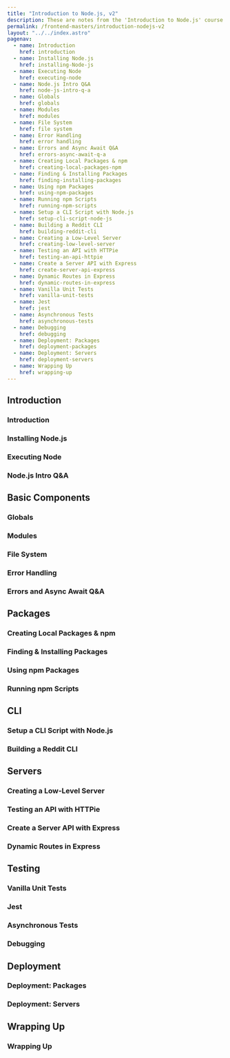 ```yaml
---
title: "Introduction to Node.js, v2"
description: These are notes from the 'Introduction to Node.js' course on Frontend Masters.
permalink: /frontend-masters/introduction-nodejs-v2
layout: "../../index.astro"
pagenav:
  - name: Introduction
    href: introduction
  - name: Installing Node.js
    href: installing-Node-js
  - name: Executing Node
    href: executing-node
  - name: Node.js Intro Q&A
    href: node-js-intro-q-a
  - name: Globals
    href: globals
  - name: Modules
    href: modules
  - name: File System
    href: file system
  - name: Error Handling
    href: error handling
  - name: Errors and Async Await Q&A
    href: errors-async-await-q-a
  - name: Creating Local Packages & npm
    href: creating-local-packages-npm
  - name: Finding & Installing Packages
    href: finding-installing-packages
  - name: Using npm Packages
    href: using-npm-packages
  - name: Running npm Scripts
    href: running-npm-scripts
  - name: Setup a CLI Script with Node.js
    href: setup-cli-script-node-js
  - name: Building a Reddit CLI
    href: building-reddit-cli
  - name: Creating a Low-Level Server
    href: creating-low-level-server
  - name: Testing an API with HTTPie
    href: testing-an-api-httpie
  - name: Create a Server API with Express
    href: create-server-api-express
  - name: Dynamic Routes in Express
    href: dynamic-routes-in-express
  - name: Vanilla Unit Tests
    href: vanilla-unit-tests
  - name: Jest
    href: jest
  - name: Asynchronous Tests
    href: asynchronous-tests
  - name: Debugging
    href: debugging
  - name: Deployment: Packages
    href: deployment-packages
  - name: Deployment: Servers
    href: deployment-servers
  - name: Wrapping Up
    href: wrapping-up
---
```


## Introduction

### Introduction
### Installing Node.js
### Executing Node
### Node.js Intro Q&A

## Basic Components

### Globals
### Modules
### File System
### Error Handling
### Errors and Async Await Q&A

## Packages

### Creating Local Packages & npm
### Finding & Installing Packages
### Using npm Packages
### Running npm Scripts

## CLI

### Setup a CLI Script with Node.js
### Building a Reddit CLI

## Servers

### Creating a Low-Level Server
### Testing an API with HTTPie
### Create a Server API with Express
### Dynamic Routes in Express

## Testing

### Vanilla Unit Tests
### Jest
### Asynchronous Tests
### Debugging

## Deployment

### Deployment: Packages
### Deployment: Servers

## Wrapping Up

### Wrapping Up